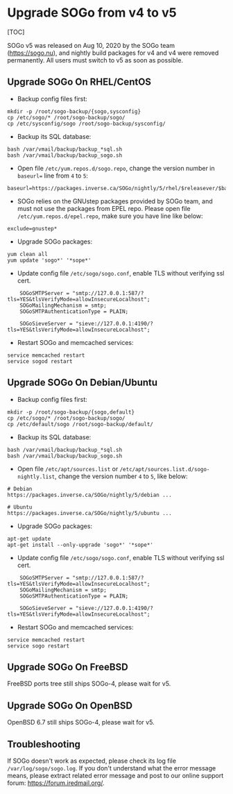# Upgrade SOGo from v4 to v5

[TOC]

SOGo v5 was released on Aug 10, 2020 by the SOGo team (<https://sogo.nu>), and
nightly build packages for v4 and v4 were removed permanently. All users must
switch to v5 as soon as possible.

## Upgrade SOGo On RHEL/CentOS

* Backup config files first:

```
mkdir -p /root/sogo-backup/{sogo,sysconfig}
cp /etc/sogo/* /root/sogo-backup/sogo/
cp /etc/sysconfig/sogo /root/sogo-backup/sysconfig/
```

* Backup its SQL database:

```
bash /var/vmail/backup/backup_*sql.sh
bash /var/vmail/backup/backup_sogo.sh
```

* Open file `/etc/yum.repos.d/sogo.repo`, change the version number in
  `baseurl=` line from `4` to `5`:

```
baseurl=https://packages.inverse.ca/SOGo/nightly/5/rhel/$releasever/$basearch/
```

* SOGo relies on the GNUstep packages provided by SOGo team, and must not use
  the packages from EPEL repo. Please open file `/etc/yum.repos.d/epel.repo`,
  make sure you have line like below:

```
exclude=gnustep*
```

* Upgrade SOGo packages:

```
yum clean all
yum update 'sogo*' '*sope*'
```

* Update config file `/etc/sogo/sogo.conf`, enable TLS without verifying ssl cert.

```
    SOGoSMTPServer = "smtp://127.0.0.1:587/?tls=YES&tlsVerifyMode=allowInsecureLocalhost";
    SOGoMailingMechanism = smtp;
    SOGoSMTPAuthenticationType = PLAIN;

    SOGoSieveServer = "sieve://127.0.0.1:4190/?tls=YES&tlsVerifyMode=allowInsecureLocalhost";
```

* Restart SOGo and memcached services:

```
service memcached restart
service sogod restart
```

## Upgrade SOGo On Debian/Ubuntu

* Backup config files first:

```
mkdir -p /root/sogo-backup/{sogo,default}
cp /etc/sogo/* /root/sogo-backup/sogo/
cp /etc/default/sogo /root/sogo-backup/default/
```

* Backup its SQL database:

```
bash /var/vmail/backup/backup_*sql.sh
bash /var/vmail/backup/backup_sogo.sh
```

* Open file `/etc/apt/sources.list` or `/etc/apt/sources.list.d/sogo-nightly.list`,
  change the version number `4` to `5`, like below:

```
# Debian
https://packages.inverse.ca/SOGo/nightly/5/debian ...

# Ubuntu
https://packages.inverse.ca/SOGo/nightly/5/ubuntu ...
```

* Upgrade SOGo packages:

```
apt-get update
apt-get install --only-upgrade 'sogo*' '*sope*'
```

* Update config file `/etc/sogo/sogo.conf`, enable TLS without verifying ssl cert.

```
    SOGoSMTPServer = "smtp://127.0.0.1:587/?tls=YES&tlsVerifyMode=allowInsecureLocalhost";
    SOGoMailingMechanism = smtp;
    SOGoSMTPAuthenticationType = PLAIN;

    SOGoSieveServer = "sieve://127.0.0.1:4190/?tls=YES&tlsVerifyMode=allowInsecureLocalhost";
```

* Restart SOGo and memcached services:

```
service memcached restart
service sogo restart
```

## Upgrade SOGo On FreeBSD

FreeBSD ports tree still ships SOGo-4, please wait for v5.

## Upgrade SOGo On OpenBSD

OpenBSD 6.7 still ships SOGo-4, please wait for v5.

## Troubleshooting

If SOGo doesn't work as expected, please check its log file
`/var/log/sogo/sogo.log`. If you don't understand what the error message means,
please extract related error message and post to our online support forum:
<https://forum.iredmail.org/>.
